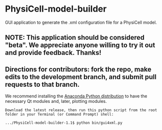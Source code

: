 # PhysiCell-model-builder
GUI application to generate the .xml configuration file for a PhysiCell model.

## NOTE: This application should be considered "beta". We appreciate anyone willing to try it out and provide feedback. Thanks!

## Directions for contributors: fork the repo, make edits to the development branch, and submit pull requests to that branch.

We recommend installing the [Anaconda Python distribution](https://www.anaconda.com/products/individual) to have the necessary Qt modules and, later, plotting modules.
```
Download the latest release, then run this python script from the root folder in your Terminal (or Command Prompt) shell:

.../PhysiCell-model-builder-1.1$ python bin/gui4xml.py
```
